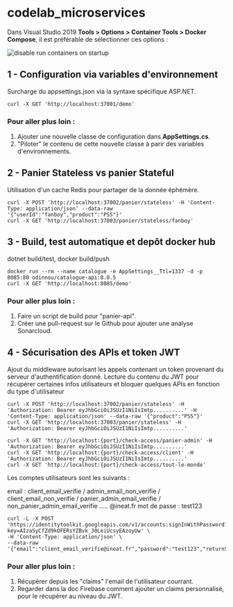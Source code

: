 # codelab_microservices

Dans Visual Studio 2019 **Tools > Options > Container Tools > Docker Compose**, il est préférable de sélectionner ces options :

![disable run containers on startup](https://i.ibb.co/8DQsPkx/vs-config.png)

## 1 - Configuration via variables d'environnement

Surcharge du appsettings.json via la syntaxe spécifique ASP.NET.

```
curl -X GET 'http://localhost:37001/demo'
```

### Pour aller plus loin :
1. Ajouter une nouvelle classe de configuration dans **AppSettings.cs**.
2. "Piloter" le contenu de cette nouvelle classe à parir des variables d'environnements.

## 2 - Panier Stateless vs panier Stateful

Utilisation d'un cache Redis pour partager de la donnée éphémère.

```
curl -X POST 'http://localhost:37002/panier/stateless' -H 'Content-Type: application/json' --data-raw '{"userId":"fanboy","product":"PS5"}'
curl -X GET 'http://localhost:37003/panier/stateless/fanboy'
```

## 3 - Build, test automatique et depôt docker hub

dotnet build/test, docker build/push

```
docker run --rm --name catalogue -e AppSettings__Ttl=1337 -d -p 8085:80 odinnou/catalogue-api:0.0.5
curl -X GET 'http://localhost:8085/demo'
```

### Pour aller plus loin :
1. Faire un script de build pour "panier-api".
2. Créer une pull-request sur le Github pour ajouter une analyse Sonarcloud.

## 4 - Sécurisation des APIs et token JWT

Ajout du middleware autorisant les appels contenant un token provenant du serveur d'authentification donné.
Lecture du contenu du JWT pour récupérer certaines infos utilisateurs et bloquer quelques APIs en fonction du type d'utilisateur

```
curl -X POST 'http://localhost:37002/panier/stateless' -H 'Authorization: Bearer eyJhbGciOiJSUzI1NiIsImtp..........' -H 'Content-Type: application/json' --data-raw '{"product":"PS5"}'
curl -X GET 'http://localhost:37003/panier/stateless' -H 'Authorization: Bearer eyJhbGciOiJSUzI1NiIsImtp..........'

curl -X GET 'http://localhost:{port}/check-access/panier-admin' -H 'Authorization: Bearer eyJhbGciOiJSUzI1NiIsImtp..........'
curl -X GET 'http://localhost:{port}/check-access/client' -H 'Authorization: Bearer eyJhbGciOiJSUzI1NiIsImtp..........'
curl -X GET 'http://localhost:{port}/check-access/tout-le-monde'
```

Les comptes utilisateurs sont les suivants : 

email : client_email_verifie / admin_email_non_verifie / client_email_non_verifie / panier_admin_email_verifie / non_panier_admin_email_verifie ..... @ineat.fr
mot de passe : test123

```
curl -L -X POST 'https://identitytoolkit.googleapis.com/v1/accounts:signInWithPassword?key=AIzaSyCfZd9kOFERsYZBvk_30LeiUcsyEAzoyUw' \
-H 'Content-Type: application/json' \
--data-raw '{"email":"client_email_verifie@ineat.fr","password":"test123","returnSecureToken":true}'
```

### Pour aller plus loin :
1. Récupérer depuis les "claims" l'email de l'utilisateur courrant.
2. Regarder dans la doc Firebase comment ajouter un claims personnalisé, pour le récupérer au niveau du JWT.
